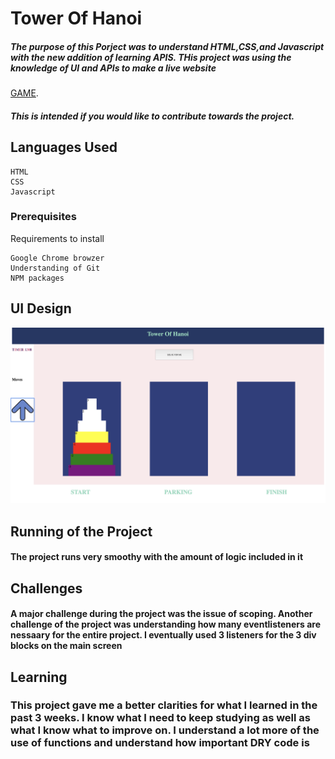 # Tower Of Hanoi
 ##### The purpose of this Porject was to understand HTML,CSS,and Javascript with the new addition of learning APIS. THis project was using the knowledge of UI and APIs to make a live website
[GAME](https://nickmckenney.github.io/TowerOfHanoi/).

##### This is intended if you would like to contribute towards the project.
## Languages Used
```
HTML 
CSS
Javascript
```
### Prerequisites

Requirements to install 

```
Google Chrome browzer
Understanding of Git
NPM packages
```
## UI Design
![](https://github.com/nickmckenney/TowerOfHanoi/blob/master/Screen%20Shot%202019-10-25%20at%2010.01.28%20AM.png)

## Running of the Project
#### The project runs very smoothy with the amount of logic included in it

## Challenges
#### A major challenge during the project was the issue of scoping. Another challenge of the project was understanding how many eventlisteners are nessaary for the entire project. I eventually used 3 listeners for the 3 div blocks on the main screen

## Learning

### This project gave me a better clarities for what I learned in the past 3 weeks. I know what I need to keep studying as well as what I know what to improve on. I understand a lot more of the use of functions and understand how important DRY code is

